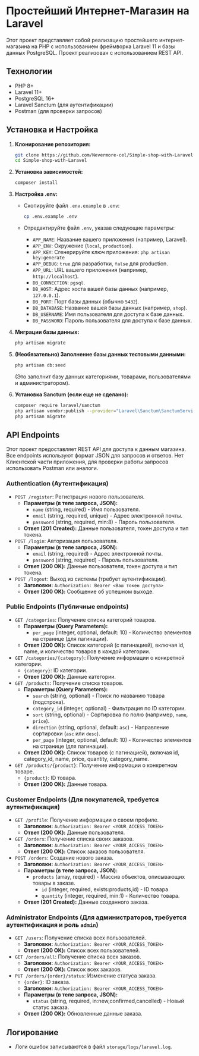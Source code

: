# Простейший Интернет-Магазин на Laravel

Этот проект представляет собой реализацию простейшего интернет-магазина на PHP с использованием фреймворка Laravel 11 и базы данных PostgreSQL. Проект реализован с использованием REST API.

## Технологии

*   PHP 8+
*   Laravel 11+
*   PostgreSQL 16+
*   Laravel Sanctum (для аутентификации)
*   Postman (для проверки запросов)

## Установка и Настройка

1.  **Клонирование репозитория:**

    ```bash
    git clone https://github.com/Nevermore-cel/Simple-shop-with-Laravel.git
    cd Simple-shop-with-Laravel 
    ```

2.  **Установка зависимостей:**

    ```bash
    composer install
    ```

3.  **Настройка .env:**

    *   Скопируйте файл `.env.example` в `.env`:

        ```bash
        cp .env.example .env
        ```

    *   Отредактируйте файл `.env`, указав следующие параметры:
        *   `APP_NAME`: Название вашего приложения (например, Laravel).
        *   `APP_ENV`:  Окружение (`local`, `production`).
        *   `APP_KEY`:  Сгенерируйте ключ приложения: `php artisan key:generate`
        *   `APP_DEBUG`:  `true` для разработки, `false` для production.
        *   `APP_URL`:  URL вашего приложения (например, `http://localhost`).
        *   `DB_CONNECTION`: `pgsql`.
        *   `DB_HOST`: Адрес хоста вашей базы данных (например, `127.0.0.1`).
        *   `DB_PORT`: Порт базы данных (обычно `5432`).
        *   `DB_DATABASE`: Название вашей базы данных (например, `shop`).
        *   `DB_USERNAME`: Имя пользователя для доступа к базе данных.
        *   `DB_PASSWORD`: Пароль пользователя для доступа к базе данных.

4.  **Миграции базы данных:**

    ```bash
    php artisan migrate
    ```

5.  **(Необязательно) Заполнение базы данных тестовыми данными:**

    ```bash
    php artisan db:seed
    ```
    (Это заполнит базу данных категориями, товарами, пользователями и администратором).

6.  **Установка Sanctum (если еще не сделано):**

    ```bash
    composer require laravel/sanctum
    php artisan vendor:publish --provider="Laravel\Sanctum\SanctumServiceProvider"
    php artisan migrate
    ```

## API Endpoints

Этот проект предоставляет REST API для доступа к данным магазина. Все endpoints используют формат JSON для запросов и ответов. Нет Клиентской части приложения, для проверки работы запросов использовать Postman или аналоги.

### Authentication (Аутентификация)

*   `POST /register`:  Регистрация нового пользователя.
    *   **Параметры (в теле запроса, JSON):**
        *   `name` (string, required) - Имя пользователя.
        *   `email` (string, required, unique) - Адрес электронной почты.
        *   `password` (string, required, min:8) - Пароль пользователя.
    *   **Ответ (201 Created):**  Данные пользователя, токен доступа и тип токена.
*   `POST /login`:  Авторизация пользователя.
    *   **Параметры (в теле запроса, JSON):**
        *   `email` (string, required) - Адрес электронной почты.
        *   `password` (string, required) - Пароль пользователя.
    *   **Ответ (200 OK):** Данные пользователя, токен доступа и тип токена.
*   `POST /logout`:  Выход из системы (требует аутентификации).
    *   **Заголовки:** `Authorization: Bearer <Ваш токен доступа>`
    *   **Ответ (200 OK):** Сообщение об успешном выходе.

### Public Endpoints (Публичные endpoints)

*   `GET /categories`:  Получение списка категорий товаров.
    *   **Параметры (Query Parameters):**
        *   `per_page` (integer, optional, default: 10) - Количество элементов на странице (для пагинации).
    *   **Ответ (200 OK):**  Список категорий (с пагинацией), включая id, name, и количество товаров в каждой категории.
*   `GET /categories/{category}`: Получение информации о конкретной категории.
    *   `{category}`:  ID категории.
    *   **Ответ (200 OK):**  Данные категории.
*   `GET /products`:  Получение списка товаров.
    *   **Параметры (Query Parameters):**
        *   `search` (string, optional) - Поиск по названию товара (подстрока).
        *   `category_id` (integer, optional) - Фильтрация по ID категории.
        *   `sort` (string, optional) - Сортировка по полю (например, `name`, `price`).
        *   `direction` (string, optional, default: `asc`) - Направление сортировки (`asc` или `desc`).
        *   `per_page` (integer, optional, default: 10) - Количество элементов на странице (для пагинации).
    *   **Ответ (200 OK):** Список товаров (с пагинацией), включая id, category_id, name, price, quantity, category_name.
*   `GET /products/{product}`:  Получение информации о конкретном товаре.
    *   `{product}`: ID товара.
    *   **Ответ (200 OK):**  Данные товара.

### Customer Endpoints (Для покупателей, требуется аутентификация)

*   `GET /profile`:  Получение информации о своем профиле.
    *   **Заголовки:** `Authorization: Bearer <YOUR_ACCESS_TOKEN>`
    *   **Ответ (200 OK):**  Данные пользователя.
*   `GET /orders`:  Получение списка своих заказов.
    *   **Заголовки:** `Authorization: Bearer <YOUR_ACCESS_TOKEN>`
    *   **Ответ (200 OK):**  Список заказов пользователя.
*   `POST /orders`:  Создание нового заказа.
    *   **Заголовки:** `Authorization: Bearer <YOUR_ACCESS_TOKEN>`
    *   **Параметры (в теле запроса, JSON):**
        *   `products` (array, required) -  Массив объектов, описывающих товары в заказе.
            *   `id` (integer, required, exists:products,id) - ID товара.
            *   `quantity` (integer, required, min:1) - Количество товара.
    *   **Ответ (201 Created):**  Данные созданного заказа.

### Administrator Endpoints (Для администраторов, требуется аутентификация и роль `admin`)

*   `GET /users`:  Получение списка всех пользователей.
    *   **Заголовки:** `Authorization: Bearer <YOUR_ACCESS_TOKEN>`
    *   **Ответ (200 OK):**  Список всех пользователей.
*   `GET /orders/all`:  Получение списка всех заказов.
    *   **Заголовки:** `Authorization: Bearer <YOUR_ACCESS_TOKEN>`
    *   **Ответ (200 OK):**  Список всех заказов.
*   `PUT /orders/{order}/status`:  Изменение статуса заказа.
    *   `{order}`: ID заказа.
    *   **Заголовки:** `Authorization: Bearer <YOUR_ACCESS_TOKEN>`
    *   **Параметры (в теле запроса, JSON):**
        *   `status` (string, required, in:new,confirmed,cancelled) - Новый статус заказа.
    *   **Ответ (200 OK):**  Обновленные данные заказа.

## Логирование

*   Логи ошибок записываются в файл `storage/logs/laravel.log`.
